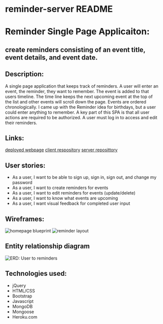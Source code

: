 # reminder-server README

# Reminder Single Page Applicaiton: 
## create reminders consisting of an event title, event details, and event date. 

## Description:
A single page application that keeps track of reminders. A user will enter an event, the reminder, they want to remember. The event is added to that users timeline. The time line keeps the next upcoming event at the top of the list and other events will scroll down the page. Events are ordered chronologically. I came up with the Reminder idea for birthdays, but a user could enter anything to remember. A key part of this SPA is that all user actions are required to be authorized. A user must log in to access and edit their reminders.  

## Links: 
[deployed webpage](https://christianheuchert.github.io/reminder-client/)
[client respository](https://github.com/christianheuchert/reminder-client)
[server reposittory](https://github.com/christianheuchert/reminder-API)

##  User stories: 
- As a user, I want to be able to sign up, sign in, sign out, and change my password
- As a user, I want to create reminders for events
- As a user, I want to edit reminders for events (update/delete)
- As a user, I want to know what events are upcoming
- As a user, I want visual feedback for completed user input

## Wireframes: 
![homepage blueprint](https://i.imgur.com/bTNguqx.png)
![reminder layout](https://i.imgur.com/CZNqPjg.png)

## Entity relationship diagram
![ERD: User to reminders](https://i.imgur.com/pSsKDui.png)

## Technologies used: 
- jQuery
- HTML/CSS
- Bootstrap
- Javascript
- MongoDB
- Mongoose
- Heroku.com 
